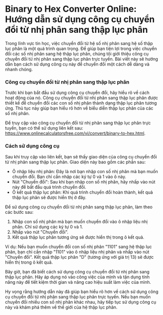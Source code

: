 Binary to Hex Converter Online: Hướng dẫn sử dụng công cụ chuyển đổi từ nhị phân sang thập lục phân
===================================================================================================

Trong lĩnh vực tin học, việc chuyển đổi từ hệ số nhị phân sang hệ số thập lục phân là một quá trình quan trọng. Để giúp bạn tiện lợi trong việc chuyển đổi các số nhị phân sang hệ thập lục phân, chúng tôi giới thiệu công cụ chuyển đổi từ nhị phân sang thập lục phân trực tuyến. Bài viết này sẽ hướng dẫn bạn cách sử dụng công cụ này để chuyển đổi một cách dễ dàng và nhanh chóng.

### Công cụ chuyển đổi từ nhị phân sang thập lục phân

Trước khi bạn bắt đầu sử dụng công cụ chuyển đổi, hãy hiểu rõ về cách hoạt động của nó. Công cụ chuyển đổi từ nhị phân sang thập lục phân được thiết kế để chuyển đổi các con số nhị phân thành dạng thập lục phân tương ứng. Thủ tục này giúp bạn hiểu rõ hơn về biểu diễn thập lục phân của các số nhị phân.

Để truy cập vào công cụ chuyển đổi từ nhị phân sang thập lục phân trực tuyến, bạn có thể sử dụng liên kết sau: <https://www.onlinecalculatorsfree.com/vi/convert/binary-to-hex.html>.

### Cách sử dụng công cụ

Sau khi truy cập vào liên kết, bạn sẽ thấy giao diện của công cụ chuyển đổi từ nhị phân sang thập lục phân. Giao diện này bao gồm các phần sau:

- Ô nhập liệu nhị phân: Đây là nơi bạn nhập con số nhị phân mà bạn muốn chuyển đổi. Bạn chỉ cần nhập các ký tự 0 và 1 vào ô này.
- Nút "Chuyển đổi": Sau khi bạn nhập con số nhị phân, hãy nhấp vào nút này để bắt đầu quá trình chuyển đổi.
- Ô kết quả thập lục phân: Khi quá trình chuyển đổi hoàn thành, kết quả thập lục phân sẽ được hiển thị ở đây.

Để sử dụng công cụ chuyển đổi từ nhị phân sang thập lục phân, làm theo các bước sau:

1. Nhập con số nhị phân mà bạn muốn chuyển đổi vào ô nhập liệu nhị phân. Chỉ sử dụng các ký tự 0 và 1.
2. Nhấp vào nút "Chuyển đổi".
3. Kết quả thập lục phân tương ứng sẽ được hiển thị trong ô kết quả.

Ví dụ: Nếu bạn muốn chuyển đổi con số nhị phân "1101" sang hệ thập lục phân, bạn chỉ cần nhập "1101" vào ô nhập liệu nhị phân và nhấp vào nút "Chuyển đổi". Kết quả thập lục phân "D" (tương ứng với giá trị 13) sẽ được hiển thị trong ô kết quả.

Bây giờ, bạn đã biết cách sử dụng công cụ chuyển đổi từ nhị phân sang thập lục phân. Hãy áp dụng nó vào công việc của mình và tận dụng tính năng này để tiết kiệm thời gian và nâng cao hiệu suất làm việc của mình.

Hy vọng rằng hướng dẫn này đã giúp bạn hiểu rõ hơn về cách sử dụng công cụ chuyển đổi từ nhị phân sang thập lục phân trực tuyến. Nếu bạn muốn chuyển đổi nhiều con số nhị phân khác nhau, hãy tiếp tục sử dụng công cụ này và khám phá thêm về thế giới của hệ thập lục phân.